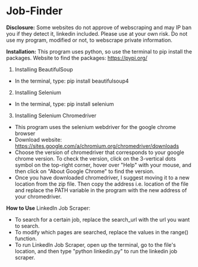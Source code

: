 # Job-Finder
**Disclosure:**
Some websites do not approve of webscraping and may IP ban you if they detect it, linkedin included. Please use at your own risk. Do not use my program, modified or not, to webscrape private information.

**Installation:**
This program uses python, so use the terminal to pip install the packages. Website to find the packages: https://pypi.org/
1. Installing BeautifulSoup
- In the terminal, type: pip install beautifulsoup4
2. Installing Selenium
- In the terminal, type: pip install selenium
3. Installing Selenium Chromedriver
- This program uses the selenium webdriver for the google chrome browser
- Download website: https://sites.google.com/a/chromium.org/chromedriver/downloads
- Choose the version of chromedriver that corresponds to your google chrome version. To check the version, click on the 3-vertical dots
symbol on the top-right corner, hover over "Help" with your mouse, and then click on "About Google Chrome" to find the version.
- Once you have downloaded chromedriver, I suggest moving it to a new location from the zip file. Then copy the address i.e. location of
the file and replace the PATH variable in the program with the new address of your chromedriver.

**How to Use**
LinkedIn Job Scraper:
- To search for a certain job, replace the search_url with the url you want to search.
- To modify which pages are searched, replace the values in the range() function.
- To run LinkedIn Job Scraper, open up the terminal, go to the file's location, and then type "python linkedin.py" to run the linkedin job scraper.
